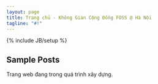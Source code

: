 ```yaml
---
layout: page
title: Trang chủ - Không Gian Cộng Đồng FOSS @ Hà Nội
tagline: "#!"
---
```

{% include JB/setup %}

## Sample Posts

Trang web đang trong quá trình xây dựng.
